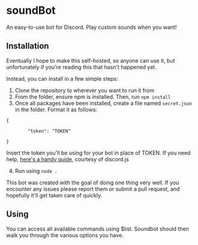 # soundBot
An easy-to-use bot for Discord. Play custom sounds when you want!


## Installation

Eventually I hope to make this self-hosted, so anyone can use it, but unfortunately if you're reading this that hasn't happened yet.

Instead, you can install in a few simple steps:

1. Clone the repository to wherever you want to run it from
2. From the folder, ensure npm is installed. Then, run `npm install`
3. Once all packages have been installed, create a file named `secret.json` in the folder. Format it as follows:


```
{

        "token": "TOKEN"
        
}
```

   Insert the token you'll be using for your bot in place of TOKEN. If you need help, [here's a handy guide](https://discordjs.guide/#/preparations/setting-up-a-bot-application), courtesy of discord.js

4. Run using `node .`





This bot was created with the goal of doing one thing very well. If you encounter any issues please report them or submit a pull request, and hopefully it'll get taken care of quickly.

## Using

You can access all available commands using $list. Soundbot should then walk you through the various options you have.
